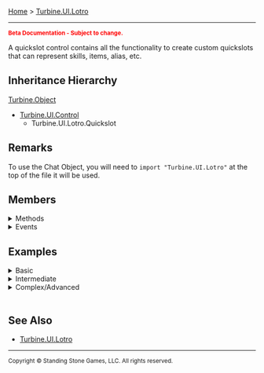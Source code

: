 <a href="index">Home</a> > <a href="turbine.ui.lotro">Turbine.UI.Lotro</a>
<hr/>
<sub style="color:red; font-weight:bold">Beta Documentation - Subject to change.</sub>

A quickslot control contains all the functionality to create custom quickslots that can represent skills, items, alias, etc.

## Inheritance Hierarchy
<a href="turbine.object">Turbine.Object</a>
* <a href="turbine.ui.control">Turbine.UI.Control</a>
	* Turbine.UI.Lotro.Quickslot

## Remarks
To use the Chat Object, you will need to `import "Turbine.UI.Lotro"` at the top of the file it will be used.

## Members
<details>
<summary>Methods</summary>
	
| Name | Inherited | Description |
| --- | ---: | --- |
| Focus | <a href="turbine.ui.control">Control</a> | Request that the control take focus. |

</details>

<details>
<summary>Events</summary>

| Name | Inherited | Description |
| --- | ---: | --- |
| <a href="turbine.ui.lotro.quickslot.dragdrop">DragDrop</a> | | Event fired when a drag drop operation is completed. |
| DragDrop | <a href="turbine.ui.control">Control</a> | Event fired when a drag drop operation is completed. |
| DragEnter | <a href="turbine.ui.control">Control</a> | Event fired when a drag drop operation enters the control. |
| DragLeave | <a href="turbine.ui.control">Control</a> | Event fired when a drag drop operation leaves the control. |
| DragStart | <a href="turbine.ui.control">Control</a> | Event fired when a drag drop operation starts the control. |
| EnabledChanged | <a href="turbine.ui.control">Control</a> | Event fired when the enabled state of the control changes. |
| FocusGained | <a href="turbine.ui.control">Control</a> | Event fired when the control gains focus. |
| FocusLost | <a href="turbine.ui.control">Control</a> | Event fired when the control loses focus. |
| KeyDown | <a href="turbine.ui.control">Control</a> | Event fired when a key is pressed down. |
| KeyUp | <a href="turbine.ui.control">Control</a> | Event fired when a key is released. |
| MouseClick | <a href="turbine.ui.control">Control</a> | Event fired when a mouse button is clicked. |
| MouseDoubleClick | <a href="turbine.ui.control">Control</a> | Event fired when a mouse button is double clicked. |
| MouseDown | <a href="turbine.ui.control">Control</a> | Event fired when a mouse button is pressed. |
| MouseEnter | <a href="turbine.ui.control">Control</a> | Event fired when the mouse enters the control. |
| MouseHover | <a href="turbine.ui.control">Control</a> | Event fired when the mouse is hovering over the control. |
| MouseLeave | <a href="turbine.ui.control">Control</a> | Event fired when the mouse leaves the control. |
| MouseMove | <a href="turbine.ui.control">Control</a> | Event fired when the mouse moves. |
| MouseUp | <a href="turbine.ui.control">Control</a> | Event fired when a mouse button is released. |
| MouseWheel | <a href="turbine.ui.control">Control</a> | Event fired when a mouse wheel moves. |
| PositionChanged | <a href="turbine.ui.control">Control</a> | Event fired when the position of the control changes. |
| ShortcutChanged | | Event fired when the shortcut changes. |
| SizeChanged | <a href="turbine.ui.control">Control</a> | Event fired when the size of the control changes. |
| Update | <a href="turbine.ui.control">Control</a> | Event fired every frame when WantsUpdates is enabled. |
| VisibleChanged | <a href="turbine.ui.control">Control</a> | Event fired when the visible state of the control changes. | 

</details>

## Examples
<details><summary>Basic</summary>

** Coming Soon **
```lua
```
</details>

<details><summary>Intermediate</summary>

** Coming Soon **
```lua
```
</details>

<details><summary>Complex/Advanced</summary>

** Coming Soon **
```lua
```
</details>

<br/>

## See Also
- <a href="turbine.ui.lotro">Turbine.UI.Lotro</a>

<hr/>
<sub>Copyright &copy; Standing Stone Games, LLC.  All rights reserved.</sub>

